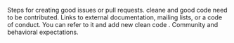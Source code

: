Steps for creating good issues or pull requests.
cleane and good code need to be contributed.
Links to external documentation, mailing lists, or a code of conduct.
You can refer to it and add new clean code .
Community and behavioral expectations.
